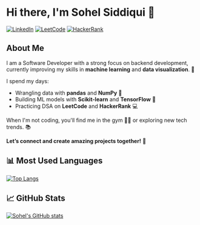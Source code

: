 # Hi there, I'm Sohel Siddiqui 👋

[![LinkedIn](https://img.shields.io/badge/LinkedIn-0A66C2?style=for-the-badge&logo=linkedin&logoColor=white)](https://www.linkedin.com/in/sohel-siddiqui-435039249/)
[![LeetCode](https://img.shields.io/badge/LeetCode-FFA116?style=for-the-badge&logo=leetcode&logoColor=black)](https://leetcode.com/u/sohelsiddiqui655/)
[![HackerRank](https://img.shields.io/badge/HackerRank-00EA64?style=for-the-badge&logo=hackerrank&logoColor=black)](https://www.hackerrank.com/profile/sohelsiddiqui655)



## About Me
I am a Software Developer with a strong focus on backend development, currently improving my skills in **machine learning** and **data visualization**. 🚀

I spend my days:
- Wrangling data with **pandas** and **NumPy** 🐍
- Building ML models with **Scikit-learn** and **TensorFlow** 🤖
- Practicing DSA on **LeetCode** and **HackerRank** 💻

When I'm not coding, you'll find me in the gym 🏋️‍♂️ or exploring new tech trends. 📚

**Let’s connect and create amazing projects together!** 🌟

## 📊 Most Used Languages
[![Top Langs](https://github-readme-stats.vercel.app/api/top-langs/?username=sohelsiddiqui11&layout=compact&theme=tokyonight)](https://github.com/anuraghazra/github-readme-stats)

## 📈 GitHub Stats
[![Sohel's GitHub stats](https://github-readme-stats.vercel.app/api?username=sohelsiddiqui11&show_icons=true&theme=tokyonight)](https://github.com/anuraghazra/github-readme-stats)



<!--
**sohelsiddiqui11/sohelsiddiqui11** is a ✨ _special_ ✨ repository because its `README.md` (this file) appears on your GitHub profile.

Here are some ideas to get you started:

- 🔭 I’m currently working on ...
- 🌱 I’m currently learning ...
- 👯 I’m looking to collaborate on ...
- 🤔 I’m looking for help with ...
- 💬 Ask me about ...
- 📫 How to reach me: ...
- 😄 Pronouns: ...
- ⚡ Fun fact: ...
-->
